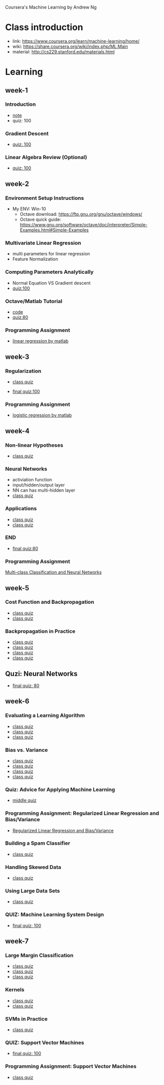 Coursera's Machine Learning by Andrew Ng


# Class introduction

* link: https://www.coursera.org/learn/machine-learning/home/
* wiki: https://share.coursera.org/wiki/index.php/ML:Main
* material: http://cs229.stanford.edu/materials.html

# Learning


## week-1

### Introduction

* [note](https://github.com/ybdesire/training/blob/master/coursera_machine_learning_andrewng/week_1/Introduction.md)
* quiz: 100


### Gradient Descent

* [quiz: 100](https://github.com/ybdesire/training/blob/master/coursera_machine_learning_andrewng/week_1/quiz_Linear%20Regression%20with%20One%20Variable.docx)

### Linear Algebra Review (Optional)

* [quiz: 100](https://github.com/ybdesire/training/blob/master/coursera_machine_learning_andrewng/week_1/quiz_Linear%20Algebra.docx)


## week-2

### Environment Setup Instructions

* My ENV: Win-10
   * Octave download: https://ftp.gnu.org/gnu/octave/windows/
   * Octave quick guide: https://www.gnu.org/software/octave/doc/interpreter/Simple-Examples.html#Simple-Examples

### Multivariate Linear Regression

* multi parameters for linear regression
* Feature Normalization

### Computing Parameters Analytically

* Normal Equation VS Gradient descent
* [quiz:100](https://github.com/ybdesire/training/blob/master/coursera_machine_learning_andrewng/week_2/quiz_Linear%20Regression%20with%20Multiple%20Variables.docx)

### Octave/Matlab Tutorial

* [code](https://github.com/ybdesire/training/blob/master/coursera_machine_learning_andrewng/week_2/octave)
* [quiz:80](https://github.com/ybdesire/training/blob/master/coursera_machine_learning_andrewng/week_2/quiz_Octave%20Matlab%20Tutorial.docx)

### Programming Assignment

* [linear regression by matlab](https://github.com/ybdesire/training/blob/master/coursera_machine_learning_andrewng/week_2/machine-learning-ex1/ex1)


## week-3

### Regularization
* [class quiz](https://github.com/ybdesire/training/blob/master/coursera_machine_learning_andrewng/week_3/quiz_class_Regularized%20Logistic%20Regression.docx)

* [final quiz:100](https://github.com/ybdesire/training/blob/master/coursera_machine_learning_andrewng/week_3/quiz_week.docx)

### Programming Assignment

* [logistic regression by matlab](https://github.com/ybdesire/training/blob/master/coursera_machine_learning_andrewng/week_3/machine-learning-ex2/ex2)


## week-4

### Non-linear Hypotheses

* [class quiz](https://github.com/ybdesire/training/blob/master/coursera_machine_learning_andrewng/week_4/quiz_class_Non-linear%20Hypotheses.docx)


### Neural Networks

* activiation function
* input/hidden/output layer
* NN can has multi-hidden layer
* [class quiz](https://github.com/ybdesire/training/blob/master/coursera_machine_learning_andrewng/week_4/quiz_class_Neural_Networks_Model_Representation_I.docx)

### Applications

* [class quiz](https://github.com/ybdesire/training/blob/master/coursera_machine_learning_andrewng/week_4/quiz_class_Applications.docx)
* [class quiz](https://github.com/ybdesire/training/blob/master/coursera_machine_learning_andrewng/week_4/quiz_class_Multicalss.docx)

### END

* [final quiz:80](https://github.com/ybdesire/training/blob/master/coursera_machine_learning_andrewng/week_4/quiz_final.docx)

### Programming Assignment

[Multi-class Classification and Neural Networks](https://github.com/ybdesire/training/blob/master/coursera_machine_learning_andrewng/week_4/machine-learning-ex3)

## week-5

### Cost Function and Backpropagation

* [class quiz](https://github.com/ybdesire/training/blob/master/coursera_machine_learning_andrewng/week_5/quiz_class_cost_function.docx)
* [class quiz](https://github.com/ybdesire/training/blob/master/coursera_machine_learning_andrewng/week_5/quiz_class_BP_algorithm.docx)

### Backpropagation in Practice

* [class quiz](https://github.com/ybdesire/training/blob/master/coursera_machine_learning_andrewng/week_5/quic_class_unrolling_parameters.docx)
* [class quiz](https://github.com/ybdesire/training/blob/master/coursera_machine_learning_andrewng/week_5/quiz_class_gradient_checking.docx)
* [class quiz](https://github.com/ybdesire/training/blob/master/coursera_machine_learning_andrewng/week_5/quiz_class_putting_it_together.docx)
* [class quiz](https://github.com/ybdesire/training/blob/master/coursera_machine_learning_andrewng/week_5/quiz_class_random_initialization.docx)

## Quzi: Neural Networks

* [final quiz: 80](https://github.com/ybdesire/training/blob/master/coursera_machine_learning_andrewng/week_5/quiz_final.docx)


## week-6


### Evaluating a Learning Algorithm

* [class quiz](https://github.com/ybdesire/training/blob/master/coursera_machine_learning_andrewng/week_6/quiz_class_deciding_what_to_try_next.docx)
* [class quiz](https://github.com/ybdesire/training/blob/master/coursera_machine_learning_andrewng/week_6/quiz_class_evaluating_a_hypothesis.docx)
* [class quiz](https://github.com/ybdesire/training/blob/master/coursera_machine_learning_andrewng/week_6/quiz_class_model_selection_and_train_validation_test_sets.docx)

### Bias vs. Variance

* [class quiz](https://github.com/ybdesire/training/blob/master/coursera_machine_learning_andrewng/week_6/quiz_class_diagnosing_bias_vs_variance.docx)
* [class quiz](https://github.com/ybdesire/training/blob/master/coursera_machine_learning_andrewng/week_6/quiz_class_regularization_and_bias_variance.docx)
* [class quiz](https://github.com/ybdesire/training/blob/master/coursera_machine_learning_andrewng/week_6/quiz_class_learning_curves.docx)
* [class quiz](https://github.com/ybdesire/training/blob/master/coursera_machine_learning_andrewng/week_6/quiz_class_deciding_what_to_do_next_revisited.docx)

### Quiz: Advice for Applying Machine Learning

* [middle quiz](https://github.com/ybdesire/training/blob/master/coursera_machine_learning_andrewng/week_6/quiz_mid_advice_for_applying_machine_learning.docx)

### Programming Assignment: Regularized Linear Regression and Bias/Variance

* [Regularized Linear Regression and Bias/Variance](https://github.com/ybdesire/training/blob/master/coursera_machine_learning_andrewng/week_6/machine-learning-ex5)

### Building a Spam Classifier

* [class quiz](https://github.com/ybdesire/training/blob/master/coursera_machine_learning_andrewng/week_6/quiz_class_building_a_spam_classifier.docx)

### Handling Skewed Data

* [class quiz](https://github.com/ybdesire/training/blob/master/coursera_machine_learning_andrewng/week_6/quiz_class_handling_skewed_data.docx)

### Using Large Data Sets

* [class quiz](https://github.com/ybdesire/training/blob/master/coursera_machine_learning_andrewng/week_6/quiz_class_using_large_data_sets.docx)

### QUIZ: Machine Learning System Design

* [final quiz: 100](https://github.com/ybdesire/training/blob/master/coursera_machine_learning_andrewng/week_6/quiz_final.docx)


## week-7


### Large Margin Classification

* [class quiz](https://github.com/ybdesire/training/blob/master/coursera_machine_learning_andrewng/week_7/quiz_class_optimization_objective.docx)
* [class quiz](https://github.com/ybdesire/training/blob/master/coursera_machine_learning_andrewng/week_7/quiz_class_large_margin_intuition.docx)
* [class quiz](https://github.com/ybdesire/training/blob/master/coursera_machine_learning_andrewng/week_7/quiz_class_mathematics_behind_large_margin_classification.docx)


### Kernels

* [class quiz](https://github.com/ybdesire/training/blob/master/coursera_machine_learning_andrewng/week_7/quiz_class_kernel_1.docx)
* [class quiz](https://github.com/ybdesire/training/blob/master/coursera_machine_learning_andrewng/week_7/quiz_class_kernel_2.docx)

### SVMs in Practice

* [class quiz](https://github.com/ybdesire/training/blob/master/coursera_machine_learning_andrewng/week_7/quiz_class_using_an_svm.docx)

### QUIZ: Support Vector Machines

* [final quiz: 100](https://github.com/ybdesire/training/blob/master/coursera_machine_learning_andrewng/week_7/quiz_final.docx)

### Programming Assignment: Support Vector Machines

* [class quiz](https://github.com/ybdesire/training/blob/master/coursera_machine_learning_andrewng/week_7/machine-learning-ex6)

